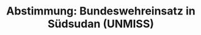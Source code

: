 ---
layout: abstimmung
title: "Abstimmung: Bundeswehreinsatz in Südsudan (UNMISS)"
categories:
 - Bundeswehr
 - Ausland
tags:
 - Südsudan
 - UNMISS
 - UN
abstimmung:
 legislaturperiode: 18
 bundestagssitzung: 66
 abstimmung: 9
links:
 - title: https://www.bundestag.de/parlament/plenum/abstimmung/abstimmung?id=315
   url: https://www.bundestag.de/parlament/plenum/abstimmung/abstimmung?id=315
 - title: http://www.abgeordnetenwatch.de/fortsetzung_des_bundeswehreinsatzes_im_suedsudan-1105-693.html
   url: http://www.abgeordnetenwatch.de/fortsetzung_des_bundeswehreinsatzes_im_suedsudan-1105-693.html
data:
 - title: Abstimmungsergebnis 20141113_9-data.pdf
   url: /res/abstimmungsliste/20141113_9-data.pdf
 - title: Abstimmungsergebnis 20141113_9_xls-data.csv
   url: /res/abstimmungsliste/analyses/20141113_9_xls-data.csv
documents:
 - title: Drucksache 18/03005.pdf
   url: http://dip21.bundestag.de/dip21/btd/18/030/1803005.pdf
   local: /res/abstimmungsdaten/018-066-09/1803005.pdf
 - title: Drucksache 18/03191.pdf
   url: http://dip21.bundestag.de/dip21/btd/18/031/1803191.pdf
   local: /res/abstimmungsdaten/018-066-09/1803191.pdf
preview: |
     Deutscher Bundestag
    
     66. Sitzung des Deutschen Bundestages
     am Donnerstag, 13.November 2014
    
     Endgültiges Ergebnis der Namentlichen Abstimmung Nr. 9
    
     Beschlussempfehlung des Auswärtigen Ausschusses (3. Ausschuss) zu dem Antrag der
     Bundesregierung
     Fortsetzung der Beteiligung bewaffneter deutscher Streitkräfte an der von den Vereinten
     Nationen geführten Friedensmission in Südsudan (UNMISS) auf Grundlage der Resolution
     1996 (2011) des Sicherheitsrates der Vereinten Nationen vom 8. Juli 2011 und
     Folgeresolutionen, zuletzt 2155 (2014) vom 27. Mai 2014
     - Drucksachen 18/3005 und 18/3191 -
    
     Abgegebene Stimmen insgesamt:
    
     581
    
     Nicht abgegebene Stimmen:
     Ja-Stimmen:
    
     50
     523
    
     Nein-Stimmen:
    
     55
    
     Enthaltungen:
    
     3
    
     Ungültige:
    
     0
    
     Berlin, den 13.11.2014
    
     Beginn: 22:18
     Ende: 22:21
---